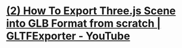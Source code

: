 # [(2) How To Export Three.js Scene into GLB Format from scratch | GLTFExporter - YouTube](https://youtu.be/tD0NYabdf5Q)
